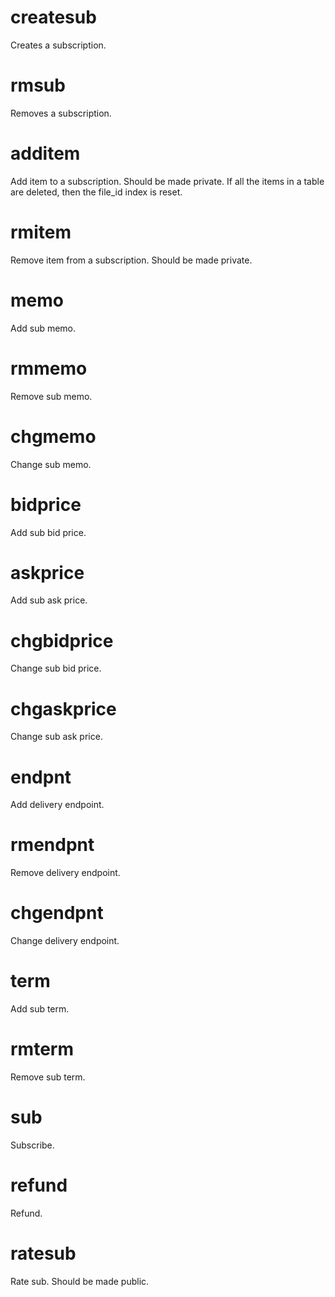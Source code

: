 <h1 class="contract">createsub</h1>
Creates a subscription.

<h1 class="contract">rmsub</h1>
Removes a subscription.

<h1 class="contract">additem</h1>
Add item to a subscription. Should be made private.
If all the items in a table are deleted, then the file_id index is reset.

<h1 class="contract">rmitem</h1>
Remove item from a subscription. Should be made private.

<h1 class="contract">memo</h1>
Add sub memo.

<h1 class="contract">rmmemo</h1>
Remove sub memo.

<h1 class="contract">chgmemo</h1>
Change sub memo.

<h1 class="contract">bidprice</h1>
Add sub bid price.

<h1 class="contract">askprice</h1>
Add sub ask price.

<h1 class="contract">chgbidprice</h1>
Change sub bid price.

<h1 class="contract">chgaskprice</h1>
Change sub ask price.

<h1 class="contract">endpnt</h1>
Add delivery endpoint.

<h1 class="contract">rmendpnt</h1>
Remove delivery endpoint.

<h1 class="contract">chgendpnt</h1>
Change delivery endpoint.

<h1 class="contract">term</h1>
Add sub term.

<h1 class="contract">rmterm</h1>
Remove sub term.

<h1 class="contract">sub</h1>
Subscribe.

<h1 class="contract">refund</h1>
Refund.

<h1 class="contract">ratesub</h1>
Rate sub. Should be made public.
